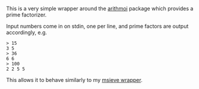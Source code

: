 This is a very simple wrapper around the [arithmoi](https://hackage.haskell.org/package/arithmoi-0.12.0.2) package which provides a prime factorizer.

Input numbers come in on stdin, one per line, and prime factors are output accordingly, e.g.

```
> 15
3 5
> 36
6 6
> 100
2 2 5 5
```

This allows it to behave similarly to my [msieve wrapper](https://github.com/dylan-thinnes/msieve-wrapper).
